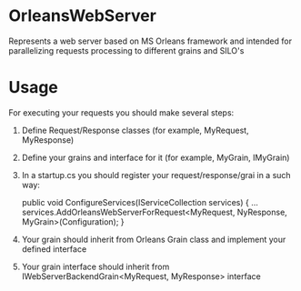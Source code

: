 # OrleansWebServer
Represents a web server based on MS Orleans framework and intended for parallelizing requests processing to different grains and SILO's 

# Usage
For executing your requests you should make several steps:
1. Define Request/Response classes (for example, MyRequest, MyResponse)
2. Define your grains and interface for it (for example, MyGrain, IMyGrain) 
3. In a startup.cs you should register your request/response/grai in a such way:


    public void ConfigureServices(IServiceCollection services)
    {
        ...
        services.AddOrleansWebServerForRequest<MyRequest, NyResponse, MyGrain>(Configuration);
    }
    

4. Your grain should inherit from Orleans Grain class and implement your defined interface
5. Your grain interface should inherit from IWebServerBackendGrain<MyRequest, MyResponse> interface
 